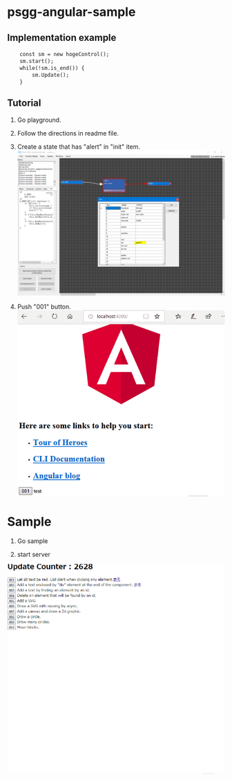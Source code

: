 # psgg-angular-sample

## Implementation example

```
    const sm = new hogeControl();
    sm.start();
    while(!sm.is_end()) {
        sm.Update();
    }
```

## Tutorial 

1. Go playground.  
  
2. Follow the directions in readme file.  
  
3. Create a state that has "alert" in "init" item. 
![](https://raw.githubusercontent.com/NNNIC/psgg-angular-sample/master/wiki/alert.PNG)  
  
4. Push "001" button.  
![](https://raw.githubusercontent.com/NNNIC/psgg-angular-sample/master/wiki/test01.gif)  


# Sample

1. Go sample  
  
2. start server  
  
![](https://raw.githubusercontent.com/NNNIC/psgg-angular-sample/master/wiki/sample.gif)
